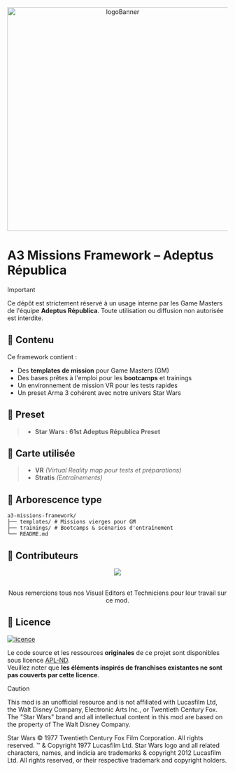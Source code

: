 <div align="center">
  <a href="https://adeptusrepublica.fr">
    <img src="https://arma3.com/assets/img/wallpapers/artofwar/2/thumb.jpg" alt="logoBanner" width=512px/>
  </a>
</div>

# A3 Missions Framework – Adeptus Républica

> [!IMPORTANT]  
> Ce dépôt est strictement réservé à un usage interne par les Game Masters de l'équipe **Adeptus Républica**. Toute utilisation ou diffusion non autorisée est interdite.

## 🧰 Contenu

Ce framework contient :

- Des **templates de mission** pour Game Masters (GM)
- Des bases prêtes à l'emploi pour les **bootcamps** et trainings
- Un environnement de mission VR pour les tests rapides
- Un preset Arma 3 cohérent avec notre univers Star Wars

## 🎫 Preset

> - **Star Wars : 61st Adeptus Républica Preset**

## 🧩 Carte utilisée

> - **VR** _(Virtual Reality map pour tests et préparations)_
> - **Stratis** _(Entraînements)_

## 📂 Arborescence type

```
a3-missions-framework/
├── templates/ # Missions vierges pour GM
├── trainings/ # Bootcamps & scénarios d'entraînement
└── README.md
```

## 🤝 Contributeurs

<div align="center">
  <a href="https://github.com/Admors/adeptusAuxiliaire/graphs/contributors">
    <img src="https://contrib.rocks/image?repo=Adeptus-TEAM/a3-aux-adeptus"/>
  </a>
  <br/><br/>
  <p>Nous remercions tous nos Visual Editors et Techniciens pour leur travail sur ce mod.</p>
</div>

## 📜 Licence
<a href="https://www.bohemia.net/community/licenses/arma-public-license-nd">
  <img src="https://www.bohemia.net/assets/img/licenses/APL-ND.png" alt="licence">
</a>

Le code source et les ressources **originales** de ce projet sont disponibles sous licence [APL-ND](https://www.bohemia.net/community/licenses/arma-public-license-nd).  
Veuillez noter que **les éléments inspirés de franchises existantes ne sont pas couverts par cette licence**.

> [!CAUTION]
> This mod is an unofficial resource and is not affiliated with Lucasfilm Ltd, the Walt Disney Company, Electronic Arts Inc., or Twentieth Century Fox. The "Star Wars" brand and all intellectual content in this mod are based on the property of The Walt Disney Company.
>
> Star Wars © 1977 Twentieth Century Fox Film Corporation. All rights reserved. ™ & Copyright 1977 Lucasfilm Ltd. Star Wars logo and all related characters, names, and indicia are trademarks & copyright 2012 Lucasfilm Ltd. All rights reserved, or their respective trademark and copyright holders.
